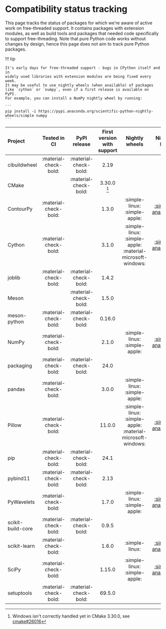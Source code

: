 # Compatibility status tracking

This page tracks the status of packages for which we're aware of active work on
free-threaded support. It contains packages with extension modules, as well
as build tools and packages that needed code specifically to support
free-threading. Note that pure Python code works without changes by design,
hence this page does not aim to track pure Python packages.

!!! tip

    It's early days for free-threaded support - bugs in CPython itself and in
    widely used libraries with extension modules are being fixed every week.
    It may be useful to use nightly wheels (when available) of packages
    like `cython` or `numpy`, even if a first release is available on PyPI.
    For example, you can install a NumPy nightly wheel by running:

    ```
    pip install -i https://pypi.anaconda.org/scientific-python-nightly-wheels/simple numpy
    ```


<!-- keep alphabetically ordered -->


| Project       | Tested in CI     | PyPI release    | First version with support    | Nightly wheels    | Nightly link    |
|:--------------|:----------------:|:---------------:|:-----------------------------:|:-----------------:|:---------------:|
| cibuildwheel   | :material-check-bold: |   :material-check-bold:   | 2.19   |    |    |
| CMake    |    | :material-check-bold:    | 3.30.0 [^cmake]   |    |    |
| ContourPy | :material-check-bold: |  | 1.3.0 | :simple-linux: :simple-apple: | [:simple-anaconda:](https://anaconda.org/scientific-python-nightly-wheels/contourpy/) |
| Cython       | :material-check-bold: |              | 3.1.0                      | :simple-linux: :simple-apple: :material-microsoft-windows: | [:simple-anaconda:](https://anaconda.org/scientific-python-nightly-wheels/cython/)       |
| joblib       | :material-check-bold: | :material-check-bold:  | 1.4.2   |    |    |
| Meson   |  | :material-check-bold:   | 1.5.0   |    |    |
| meson-python   | :material-check-bold: |   :material-check-bold:   | 0.16.0   |    |    |
| NumPy        | :material-check-bold: |              | 2.1.0                      | :simple-linux: :simple-apple:                              | [:simple-anaconda:](https://anaconda.org/scientific-python-nightly-wheels/numpy/)        |
| packaging   | :material-check-bold: | :material-check-bold:   | 24.0   |   |   |
| pandas       | :material-check-bold: |   | 3.0.0    | :simple-linux: :simple-apple: |    |
| Pillow       | :material-check-bold: |   | 11.0.0   | :simple-linux: :simple-apple: :material-microsoft-windows: | [:simple-anaconda:](https://anaconda.org/scientific-python-nightly-wheels/pillow/)       |
| pip   | :material-check-bold: | :material-check-bold:   | 24.1   |    |    |
| pybind11   | :material-check-bold: | :material-check-bold:   | 2.13   |    |    |
| PyWavelets   | :material-check-bold: |    | 1.7.0   | :simple-linux: :simple-apple:   | [:simple-anaconda:](https://anaconda.org/scientific-python-nightly-wheels/pywavelets/)   |
| scikit-build-core   | :material-check-bold: | :material-check-bold:   | 0.9.5  |    |    |
| scikit-learn | :material-check-bold: |     | 1.6.0    | :simple-linux:   | [:simple-anaconda:](https://anaconda.org/scientific-python-nightly-wheels/scikit-learn/) |
| SciPy        | :material-check-bold: |     | 1.15.0   | :simple-linux: :simple-apple:    | [:simple-anaconda:](https://anaconda.org/scientific-python-nightly-wheels/scipy/)        |
| setuptools   | :material-check-bold: | :material-check-bold:   | 69.5.0   |    |    |



[^cmake]:
    Windows isn't correctly handled yet in CMake 3.30.0, see [cmake#26016](https://gitlab.kitware.com/cmake/cmake/-/issues/26016)
